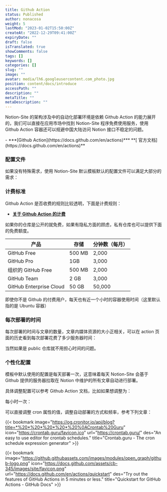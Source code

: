 ```yaml
---
title: Github Action
status: Published
author: nonacosa
weight: 5
lastMod: "2023-01-02T15:50:00Z"
createAt: "2022-12-29T09:41:00Z"
expiryDate: ""
draft: false
isTranslated: true
showComments: false
tags: []
keywords: []
categories: []
slug: ""
image: ""
avatar: media/lh6.googleusercontent.com_photo.jpg
position: content/docs/introduce
accessPath: ""
description: ""
metaTitle: ""
metaDescription: ""
---
```

Notion-Site 的架构涉及中的自动化部署环境是依赖 Github Action 的能力展开的，我们可以直接在应用市场中找到 Notion-Site 程序免费使用服务，使用 Github Action 容器还可以规避中国大陆访问 Notion 接口不稳定的问题。



<!--more-->-  ***[Github Action](https://docs.github.com/en/actions)***  **[ 官方文档](https://docs.github.com/en/actions)** 



### 配置文件
如果没有特殊需求，使用 Notion-Site 默认模板默认的配置文件可以满足大部分的需求：



### 计费标准
Github Action 是否收费的规则比较透明，下面是计费规则：

-  **[关于 Github Action 的计费](https://docs.github.com/zh/billing/managing-billing-for-github-actions/about-billing-for-github-actions)** 

如果你的仓库是公开的就免费，如果有隐私方面的顾虑，私有仓库也可以提供下面的免费额度。




| 产品 | 存储 | 分钟数（每月） |
| --- | --- | --- |
| GitHub Free | 500 MB | 2,000 |
| GitHub Pro | 1GB | 3,000 |
| 组织的 GitHub Free | 500 MB | 2,000 |
| GitHub Team | 2 GB | 3,000 |
| GitHub Enterprise Cloud | 50 GB | 50,000 |
<!--more-->即使你不是 Github 的付费用户，每天也有近一个小时的容器使用时间（这里默认指的是  Ubuntu 容器）



### 每次部署的时间
每次部署的时间与文章的数量，文章内媒体资源的大小正相关，可以在 action 页面的历史看到每次部署花费了多少服务器时间：



当然如果是 public 仓库就不用担心时间的问题。



### 个性化配置
模板中默认使用的配置是每天部署一次，这意味着每天 Notion-Site 会基于 Github 提供的服务器拉取在 Notion 中维护的所有文章自动进行部署。

具体调整配置可以参考 Github Action 文档，比如如果想调整为：

每小时一次：

可以直接调整 cron 属性的值，调整自动部署的方式和频率，参考下列文章：



{{< bookmark image="https://og.cronitor.io/api/blog?title=*%20*%20*%20*%20*%20%0ACrontab%20Guru" icon="https://crontab.guru/favicon.ico" url="https://crontab.guru/"  des="An easy to use editor for crontab schedules."  title="Crontab.guru - The cron schedule expression generator"  >}}

{{< bookmark image="https://github.githubassets.com/images/modules/open_graph/github-logo.png" icon="https://docs.github.com/assets/cb-345/images/site/favicon.png" url="https://docs.github.com/en/actions/quickstart"  des="Try out the features of GitHub Actions in 5 minutes or less."  title="Quickstart for GitHub Actions - GitHub Docs"  >}}

